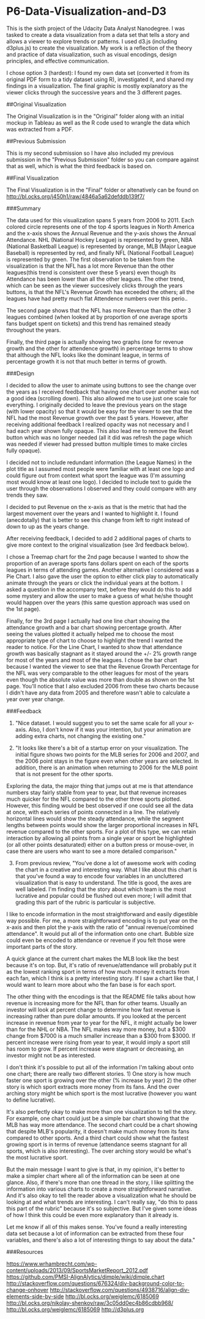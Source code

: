 # P6-Data-Visualization-and-D3

This is the sixth project of the Udacity Data Analyst Nanodegree. I was tasked to create a data visualization from a data set that tells a story and allows a viewer to explore trends or patterns. I used d3.js (including d3plus.js) to create the visualization. My work is a reflection of the theory and practice of data visualization, such as visual encodings, design principles, and effective communication.

I chose option 3 (hardest): I found my own data set (converted it from its original PDF form to a tidy dataset using R), investigated it, and shared my findings in a visualization. The final graphic is mostly explanatory as the viewer clicks through the successive years and the 3 different pages.

##Original Visualization

The Original Visualization is in the "Original" folder along with an initial mockup in Tableau as well as the R code used to wrangle the data which was extracted from a PDF.

##Previous Submission

This is my second submission so I have also included my previous submission in the "Previous Submission" folder so you can compare against that as well, which is what the third feedback is based on.

##Final Visualization

The Final Visualization is in the "Final" folder or altenatively can be found on http://bl.ocks.org/j450h1/raw/4846a5a62defddb139f7/

###Summary

The data used for this visualization spans 5 years from 2006 to 2011. Each colored circle represents one of the top 4 sports leagues in North America and the x-axis shows the Annual Revenue and the y-axis shows the Annual Attendance. NHL (National Hockey League) is represented by green, NBA (National Basketball League) is represented by orange, MLB (Major League Baseball) is represented by red, and finally NFL (National Football League) is represented by green. The first observation to be taken from the visualization is that the NFL has a lot more Revenue than the other leagues(this trend is consistent over these 5 years) even though its Attendance has been lower than all the other leagues. The other trend, which can be seen as the viewer succesively clicks through the years buttons, is that the NFL's Revenue Growth has exceeded the others; all the leagues have had pretty much flat Attendence numbers over this perio.. 

The second page shows that the NFL has more Revenue than the other 3 leagues combined (when looked at by proportion of one average sports fans budget spent on tickets) and this trend has remained steady throughout the years. 

Finally, the third page is actually showing two graphs (one for revenue growth and the other for attendence growth) in percentage terms to show that although the NFL looks like the dominant league, in terms of percentage growth it is not that much better in terms of growth.

###Design

I decided to allow the user to animate using buttons to see the change over the years as I received feedback that having one chart over another was not a good idea (scrolling down). This also allowed me to use just one scale for everything. I originally decided to leave the previous years on the stage (with lower opacity) so that it would be easy for the viewer to see that the NFL had the most Revenue growth over the past 5 years. However, after receiving additional feedback I realized opacity was not necessary and I had each year shown fully opaque. This also lead me to remove the Reset button which was no longer needed (all it did was refresh the page which was needed if viewer had pressed button multiple times to make circles fully opaque).

I decided not to include redundant information (the League Names) in the plot title as I assumed most people were familiar with at least one logo and could figure out from context what sport the league was (I'm assuming most would know at least one logo). I decided to include text to guide the user through the observations I observed and they could compare with any trends they saw.

I decided to put Revenue on the x-axis as that is the metric that had the largest movement over the years and I wanted to highlight it. I found (anecdotally) that is better to see this change from left to right instead of down to up as the years change.

After receiving feedback, I decided to add 2 additional pages of charts to give more context to the original visualization (see 3rd feedback below).

I chose a Treemap chart for the 2nd page because I wanted to show the proportion of an average sports fans dollars spent on each of the sports leagues in terms of attending games. Another alternative I considered was a Pie Chart. I also gave the user the option to either click play to automatically animate through the years or click the individual years at the bottom. I asked a question in the accompany text, before they would do this to add some mystery and allow the user to make a guess of what he/she thought would happen over the years (this same question approach was used on the 1st page).

Finally, for the 3rd page I actually had one line chart showing the attendance growth and a bar chart showing percentage growth. After seeing the values plotted it actually helped me to choose the most appropriate type of chart to choose to highlight the trend I wanted the reader to notice. For the Line Chart, I wanted to show that attendance growth was basically stagnant as it stayed around the +/- 2% growth range for most of the years and most of the leagues. I chose the bar chart because I wanted the viewer to see that the Revenue Growth Percentage for the NFL was very comparable to the other leagues for most of the years even though the absolute value was more than double as shown on the 1st page. You'll notice that I also excluded 2006 from these two charts because I didn't have any data from 2005 and therefore wasn't able to calculate a year over year change.

###Feedback

1. "Nice dataset. I would suggest you to set the same scale for all your x-axis. Also, I don't know if it was your intention, but your animation are adding extra charts, not changing the existing one."

2. "It looks like there's a bit of a startup error on your visualization. The initial figure shows two points for the MLB series for 2006 and 2007, and the 2006 point stays in the figure even when other years are selected. In addition, there is an animation when returning to 2006 for the MLB point that is not present for the other sports.

Exploring the data, the major thing that jumps out at me is that attendance numbers stay fairly stable from year to year, but that revenue increases much quicker for the NFL compared to the other three sports plotted. However, this finding would be best observed if one could see all the data at once, with each series of points connected in a line. The relatively horizontal lines would show the steady attendance, while the segment lengths between points would show the larger proportional increases in NFL revenue compared to the other sports. For a plot of this type, we can retain interaction by allowing all points from a single year or sport be highlighted (or all other points desaturated) either on a button press or mouse-over, in case there are users who want to see a more detailed comparison."

3. From previous review, 
"You've done a lot of awesome work with coding the chart in a creative and interesting way. What I like about this chart is that you've found a way to encode four variables in an uncluttered visualization that is easy to understand. The title is good, the axes are well labeled. I'm finding that the story about which team is the most lucrative and popular could be flushed out even more; I will admit that grading this part of the rubric is particular is subjective.

I like to encode information in the most straightforward and easily digestible way possible. For me, a more straightforward encoding is to put year on the x-axis and then plot the y-axis with the ratio of "annual revenue/combined attendance". It would put all of the information onto one chart. Bubble size could even be encoded to attendance or revenue if you felt those were important parts of the story.

A quick glance at the current chart makes the MLB look like the best because it's on top. But, it's ratio of revenue/attendance will probably put it as the lowest ranking sport in terms of how much money it extracts from each fan, which I think is a pretty interesting story. If I saw a chart like that, I would want to learn more about who the fan base is for each sport.

The other thing with the encodings is that the README file talks about how revenue is increasing more for the NFL than for other teams. Usually an investor will look at percent change to determine how fast revenue is increasing rather than pure dollar amounts. If you looked at the percent increase in revenue from year to year for the NFL, it might actually be lower than for the NHL or NBA. The NFL makes way more money, but a $300 change from $7000 is a much smaller increase than a $300 from $3000. If percent increase were rising from year to year, it would imply a sport still has room to grow. If percent increase were stagnant or decreasing, an investor might not be as interested.

I don't think it's possible to put all of the information I'm talking about onto one chart; there are really two different stories. 1) One story is how much faster one sport is growing over the other (% increase by year) 2) the other story is which sport extracts more money from its fans. And the over arching story might be which sport is the most lucrative (however you want to define lucrative).

It's also perfectly okay to make more than one visualization to tell the story. For example, one chart could just be a simple bar chart showing that the MLB has way more attendance. The second chart could be a chart showing that despite MLB's popularity, it doesn't make much money from its fans compared to other sports. And a third chart could show what the fastest growing sport is in terms of revenue (attendance seems stagnant for all sports, which is also interesting). The over arching story would be what's the most lucrative sport.

But the main message I want to give is that, in my opinion, it's better to make a simpler chart where all of the information can be seen at one glance. Also, if there's more than one thread in the story, I like splitting the information into various charts to create a more straightforward narrative. And it's also okay to tell the reader above a visualization what he should be looking at and what trends are interesting. I can't really say, "do this to pass this part of the rubric" because it's so subjective. But I've given some ideas of how I think this could be even more explanatory than it already is.

Let me know if all of this makes sense. You've found a really interesting data set because a lot of information can be extracted from these four variables, and there's also a lot of interesting things to say about the data."

###Resources

https://www.wrhambrecht.com/wp-content/uploads/2013/09/SportsMarketReport_2012.pdf
https://github.com/PMSI-AlignAlytics/dimple/wiki/dimple.chart
http://stackoverflow.com/questions/676324/div-background-color-to-change-onhover
http://stackoverflow.com/questions/4938716/align-div-elements-side-by-side
http://bl.ocks.org/weiglemc/6185069
http://bl.ocks.org/nikolay-shenkov/raw/3c05dd0ec4b86cdbb968/
http://bl.ocks.org/weiglemc/6185069
http://d3plus.org